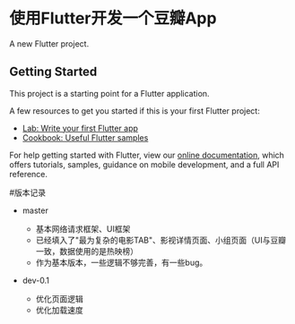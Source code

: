 # 使用Flutter开发一个豆瓣App

A new Flutter project.

## Getting Started

This project is a starting point for a Flutter application.

A few resources to get you started if this is your first Flutter project:

- [Lab: Write your first Flutter app](https://flutter.io/docs/get-started/codelab)
- [Cookbook: Useful Flutter samples](https://flutter.io/docs/cookbook)

For help getting started with Flutter, view our 
[online documentation](https://flutter.io/docs), which offers tutorials, 
samples, guidance on mobile development, and a full API reference.


#版本记录
 * master 
   * 基本网络请求框架、UI框架
   * 已经填入了"最为复杂的电影TAB"、影视详情页面、小组页面（UI与豆瓣一致，数据使用的是热映榜）
   * 作为基本版本，一些逻辑不够完善，有一些bug。
  
 * dev-0.1
   * 优化页面逻辑
   * 优化加载速度
